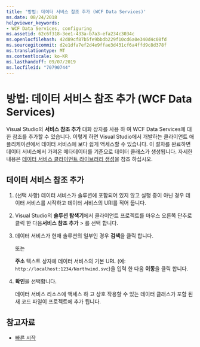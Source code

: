 ```yaml
---
title: '방법: 데이터 서비스 참조 추가 (WCF Data Services)'
ms.date: 08/24/2018
helpviewer_keywords:
- WCF Data Services, configuring
ms.assetid: 62c6f318-3ee1-433a-b7a3-efa234c3034c
ms.openlocfilehash: 42d89cf87b5fe9bbdb229f10cd6a0e340d4c08fd
ms.sourcegitcommit: d2e1dfa7ef2d4e9ffae3d431cf6a4ffd9c8d378f
ms.translationtype: MT
ms.contentlocale: ko-KR
ms.lasthandoff: 09/07/2019
ms.locfileid: "70790744"
---
```

# <a name="how-to-add-a-data-service-reference-wcf-data-services"></a>방법: 데이터 서비스 참조 추가 (WCF Data Services)

Visual Studio의 **서비스 참조 추가** 대화 상자를 사용 하 여 WCF Data Services에 대 한 참조를 추가할 수 있습니다. 이렇게 하면 Visual Studio에서 개발하는 클라이언트 애플리케이션에서 데이터 서비스에 보다 쉽게 액세스할 수 있습니다. 이 절차를 완료하면 데이터 서비스에서 가져온 메타데이터를 기준으로 데이터 클래스가 생성됩니다. 자세한 내용은 [데이터 서비스 클라이언트 라이브러리 생성](generating-the-data-service-client-library-wcf-data-services.md)을 참조 하십시오.

## <a name="add-a-data-service-reference"></a>데이터 서비스 참조 추가

1. (선택 사항) 데이터 서비스가 솔루션에 포함되어 있지 않고 실행 중이 아닌 경우 데이터 서비스를 시작하고 데이터 서비스의 URI를 적어 둡니다.

2. Visual Studio의 **솔루션 탐색기**에서 클라이언트 프로젝트를 마우스 오른쪽 단추로 클릭 한 다음**서비스 참조** **추가** > 를 선택 합니다.

3. 데이터 서비스가 현재 솔루션의 일부인 경우 **검색**을 클릭 합니다.

     또는

     **주소** 텍스트 상자에 데이터 서비스의 기본 URL (예: `http://localhost:1234/Northwind.svc`)을 입력 한 다음 **이동**을 클릭 합니다.

4. **확인**을 선택합니다.

     데이터 서비스 리소스에 액세스 하 고 상호 작용할 수 있는 데이터 클래스가 포함 된 새 코드 파일이 프로젝트에 추가 됩니다.

## <a name="see-also"></a>참고자료

- [빠른 시작](quickstart-wcf-data-services.md)
